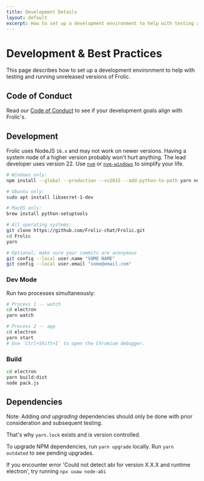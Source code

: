 ```yaml
---
title: Development Details
layout: default
excerpt: How to set up a development environment to help with testing and running unreleased versions
---
```

# Development & Best Practices
This page describes how to set up a development environment to help with testing and running unreleased versions of Frolic.

## Code of Conduct
Read our [Code of Conduct](wiki/development/CODE_OF_CONDUCT.html) to see if your development goals align with Frolic's.

## Development
Frolic uses NodeJS `16.x` and may not work on newer versions. Having a system node of a higher version probably won't hurt anything. The lead developer uses version 22. Use [`nvm`](https://github.com/nvm-sh/nvm) or [`nvm-windows`](https://github.com/coreybutler/nvm-windows) to simplify your life.

```bash
# Windows only:
npm install --global --production --vs2015 --add-python-to-path yarn node-gyp

# Ubuntu only:
sudo apt install libsecret-1-dev

# MacOS only:
brew install python-setuptools

# All operating systems:
git clone https://github.com/Frolic-chat/Frolic.git
cd Frolic
yarn

# Optional; make sure your commits are anonymous
git config --local user.name "SOME NAME"
git config --local user.email "some@email.com"
```

### Dev Mode
Run two processes simultaneously:

```bash
# Process 1 -- watch
cd electron
yarn watch
```

```bash
# Process 2 -- app
cd electron
yarn start
# Use `Ctrl+Shift+I` to open the Chromium debugger.
```

### Build
```bash
cd electron
yarn build:dist
node pack.js
```

## Dependencies
Note: Adding *and upgrading* dependencies should only be done with prior consideration and subsequent testing.

That's why `yarn.lock` exists and is version controlled.

To upgrade NPM dependencies, run `yarn upgrade` locally. Run `yarn outdated` to see pending upgrades.

If you encounter error 'Could not detect abi for version X.X.X and runtime electron', try running
`npx uuaw node-abi`
